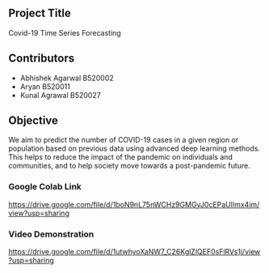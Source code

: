 ## Project Title

Covid-19 Time Series Forecasting

## Contributors
- Abhishek Agarwal B520002
- Aryan B520011
- Kunal Agrawal B520027

## Objective

We aim to predict the number of COVID-19 cases in a given region or population based on previous data using advanced deep learning methods. This helps to reduce the impact of the pandemic on individuals and communities, and to help society move towards a post-pandemic future.

### Google Colab Link

[https://drive.google.com/file/d/1boN9nL75nWCHz9GMGyJ0cEPaUlImx4jm/view?usp=sharing
](https://colab.research.google.com/drive/1boN9nL75nWCHz9GMGyJ0cEPaUlImx4jm)

### Video Demonstration

https://drive.google.com/file/d/1utwhyoXaNW7_C26KglZlQEF0sFlRVs1j/view?usp=sharing
